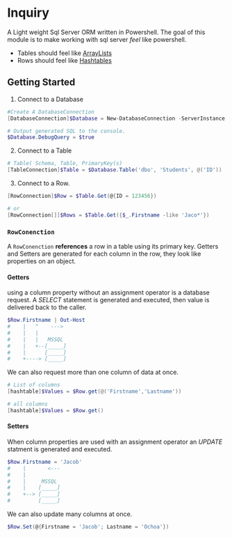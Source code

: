 # Inquiry

A Light weight Sql Server ORM written in Powershell. The goal of this module is to make working with sql server *feel* like powershell.

- Tables should feel like [ArrayLists](https://docs.microsoft.com/en-us/dotnet/api/system.collections.arraylist)
- Rows should feel like [Hashtables](https://docs.microsoft.com/en-us/powershell/module/microsoft.powershell.core/about/about_hash_tables)

## Getting Started
1) Connect to a Database

```powershell
#Create A DatabaseConnection
[DatabaseConnection]$Database = New-DatabaseConnection -ServerInstance 'MySrv' -DatabaseName 'MyDb' -Username 'User' -Password 'pass' 

# Output generated SQL to the console.
$Database.DebugQuery = $true
```

2) Connect to a Table
   
```powershell
# Table( Schema, Table, PrimaryKey(s) 
[TableConnection]$Table = $Database.Table('dbo', 'Students', @('ID'))
```

3) Connect to a Row. 
```powershell
[RowConnection]$Row = $Table.Get(@{ID = 123456})

# or 
[RowConnection[]]$Rows = $Table.Get({$_.Firstname -like 'Jaco*'})
```
### `RowConenction`
A `RowConenction` **references** a row in a table using its primary key. Getters and Setters are generated for each column in the row, they look like properties on an object. 

#### Getters
using a column property without an assignment operator is a database request. A *SELECT* statement is generated and executed, then value is delivered back to the caller.

```powershell
$Row.Firstname | Out-Host   
#    |   ^    --->
#    |   |
#    |   |   MSSQL
#    |   +--[_____]
#    |      [_____]
#    +----> [_____]
```

We can also request more than one column of data at once.

```powershell
# List of columns
[hashtable]$Values = $Row.get(@('Firstname','Lastname'))

# all columns
[hashtable]$Values = $Row.get()
```

#### Setters

When column properties are used with an assignment operator an *UPDATE* statment is generated and executed.

```powershell
$Row.Firstname = 'Jacob'
#    |       <---
#    |
#    |     MSSQL
#    |    [_____]
#    +--> [_____]
#         [_____]

```

We can also update many columns at once.
```powershell
$Row.Set(@{Firstname = 'Jacob'; Lastname = 'Ochoa'})
```

